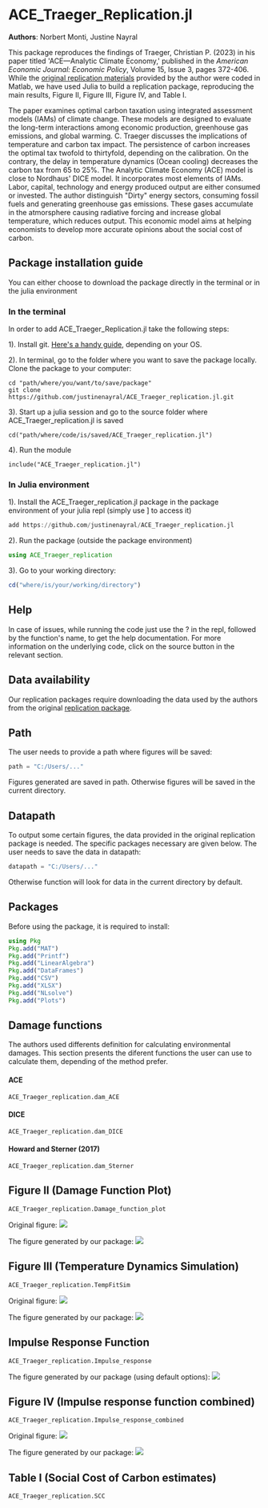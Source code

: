 # ACE\_Traeger\_Replication.jl

**Authors**: Norbert Monti, Justine Nayral


This package reproduces the findings of Traeger, Christian P. (2023) in his paper titled 'ACE—Analytic Climate Economy,' published in the *American Economic Journal: Economic Policy*, Volume 15, Issue 3, pages 372-406. While the [original replication materials](https://www.openicpsr.org/openicpsr/project/154141/version/V1/view) provided by the author were coded in Matlab, we have used Julia to build a replication package, reproducing the main results, Figure II, Figure III, Figure IV, and Table I.

The paper examines optimal carbon taxation using integrated assessment models (IAMs) of climate change. These models are designed to evaluate the long-term interactions among economic production, greenhouse gas emissions, and global warming. C. Traeger discusses the implications of temperature and carbon tax impact. The persistence of carbon increases the optimal tax twofold to thirtyfold, depending on the calibration. On the contrary, the delay in temperature dynamics (Ocean cooling) decreases the carbon tax from 65 to 25%. The Analytic Climate Economy (ACE) model is close to Nordhaus' DICE model. It incorporates most elements of IAMs. Labor, capital, technology and energy produced output are either consumed or invested. The author distinguish "Dirty" energy sectors, consuming fossil fuels and generating greenhouse gas emissions. These gases accumulate in the atmorsphere causing radiative forcing and increase global temperature, which reduces output. This economic model aims at helping economists to develop more accurate opinions about the social cost of carbon.

## Package installation guide
You can either choose to download the package directly in the terminal or in the julia environment

### In the terminal
In order to add ACE\_Traeger\_Replication.jl take the following steps:

1). Install git. [Here's a handy guide](https://kinsta.com/knowledgebase/install-git/), depending on your OS.

2). In terminal, go to the folder where you want to save the package locally. Clone the package to your computer:
```
cd "path/where/you/want/to/save/package"
git clone https://github.com/justinenayral/ACE_Traeger_replication.jl.git
```

3). Start up a julia session and go to the source folder where ACE\_Traeger\_replication.jl is saved
```
cd("path/where/code/is/saved/ACE_Traeger_replication.jl")
```

4). Run the module
```
include("ACE_Traeger_replication.jl")
```

### In Julia environment
1). Install the ACE\_Traeger\_replication.jl package in the package environment of your julia repl (simply use ] to access it)
```julia
add https://github.com/justinenayral/ACE_Traeger_replication.jl
```

2). Run the package (outside the package environment)
```julia
using ACE_Traeger_replication
```

3). Go to your working directory:
```julia
cd("where/is/your/working/directory")
```

## Help
In case of issues, while running the code just use the ? in the repl, followed by the function's name, to get the help documentation.
For more information on the underlying code, click on the source button in the relevant section.

## Data availability
Our replication packages require downloading the data used by the authors from the original [replication package](https://www.openicpsr.org/openicpsr/project/154141/version/V1/view?flag=follow&pageSize=100&sortOrder=(?title)&sortAsc=true).

## Path
The user needs to provide a path where figures will be saved:
```julia
path = "C:/Users/..."
```
Figures generated are saved in path. Otherwise figures will be saved in the current directory.

## Datapath
To output some certain figures, the data provided in the original replication package is needed. The specific packages necessary are given below.
The user needs to save the data in datapath:
```julia
datapath = "C:/Users/..."
```

Otherwise function will look for data in the current directory by default.

## Packages
Before using the package, it is required to install:
```julia
using Pkg 
Pkg.add("MAT")
Pkg.add("Printf") 
Pkg.add("LinearAlgebra")
Pkg.add("DataFrames")
Pkg.add("CSV")
Pkg.add("XLSX")
Pkg.add("NLsolve")
Pkg.add("Plots")
```
## Damage functions
The authors used differents definition for calculating environmental damages. This section presents the diferent functions the user can use to calculate them, depending of the method prefer. 

#### ACE
```@docs
ACE_Traeger_replication.dam_ACE
```

#### DICE
```@docs
ACE_Traeger_replication.dam_DICE
```

#### Howard and Sterner (2017)
```@docs
ACE_Traeger_replication.dam_Sterner
```

## Figure II (Damage Function Plot)
```@docs
ACE_Traeger_replication.Damage_function_plot
```
Original figure: 
![](figure2or.png)

The figure generated by our package: 
![](figure2.png)


## Figure III (Temperature Dynamics Simulation)
```@docs
ACE_Traeger_replication.TempFitSim
```

Original figure: 
![](figure3or.png)

The figure generated by our package: 
![](figure3.png)


## Impulse Response Function
```@docs
ACE_Traeger_replication.Impulse_response
```

The figure generated by our package (using default options): 
![](ImpulseResponse_Temperature_100GtC_timestep_10.png) 

## Figure IV (Impulse response function combined)
```@docs
ACE_Traeger_replication.Impulse_response_combined
```

Original figure: 
![](figure4or.png)

The figure generated by our package: 
![](figure4.png)

## Table I (Social Cost of Carbon estimates)
```@docs
ACE_Traeger_replication.SCC
```
